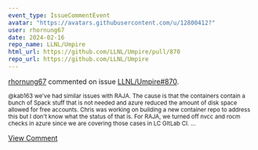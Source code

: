 ```yaml
---
event_type: IssueCommentEvent
avatar: "https://avatars.githubusercontent.com/u/12800412?"
user: rhornung67
date: 2024-02-16
repo_name: LLNL/Umpire
html_url: https://github.com/LLNL/Umpire/pull/870
repo_url: https://github.com/LLNL/Umpire
---
```


<a href='https://github.com/rhornung67' target='_blank'>rhornung67</a> commented on issue <a href='https://github.com/LLNL/Umpire/pull/870' target='_blank'>LLNL/Umpire#870</a>.

<small>@kab163 we've had similar issues with RAJA. The cause is that the containers contain a bunch of Spack stuff that is not needed and azure reduced the amount of disk space allowed for free accounts. Chris was working on building a new container repo to address this but I don't know what the status of that is. For RAJA, we turned off nvcc and rocm checks in azure since we are covering those cases in LC GItLab CI. ...</small>

<a href='https://github.com/LLNL/Umpire/pull/870' target='_blank'>View Comment</a>